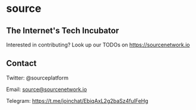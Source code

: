 # source
## The Internet's Tech Incubator
Interested in contributing? Look up our TODOs on https://sourcenetwork.io


## Contact
Twitter: @sourceplatform

Email: source@sourcenetwork.io

Telegram: https://t.me/joinchat/EbiqAxL2g2baSz4fulFeHg
